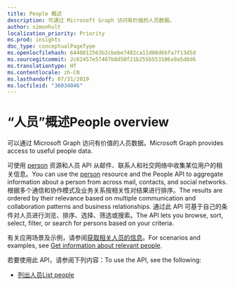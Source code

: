 ```yaml
---
title: People 概述
description: 可通过 Microsoft Graph 访问有价值的人员数据。
author: simonhult
localization_priority: Priority
ms.prod: insights
doc_type: conceptualPageType
ms.openlocfilehash: 6440012563b2cbebe7482ca11d00d6bfa7f13d5d
ms.sourcegitcommit: 2c62457e57467b8d50f21b255b553106a9a5d8d6
ms.translationtype: HT
ms.contentlocale: zh-CN
ms.lasthandoff: 07/31/2019
ms.locfileid: "36034046"
---
```

# <a name="people-overview"></a><span data-ttu-id="bfb11-103">“人员”概述</span><span class="sxs-lookup"><span data-stu-id="bfb11-103">People overview</span></span>

<span data-ttu-id="bfb11-104">可以通过 Microsoft Graph 访问有价值的人员数据。</span><span class="sxs-lookup"><span data-stu-id="bfb11-104">Microsoft Graph provides access to useful people data.</span></span>

<span data-ttu-id="bfb11-105">可使用 [person](../resources/person.md) 资源和人员 API 从邮件、联系人和社交网络中收集某位用户的相关信息。</span><span class="sxs-lookup"><span data-stu-id="bfb11-105">You can use the [person](../resources/person.md) resource and the People API to aggregate information about a person from across mail, contacts, and social networks.</span></span> <span data-ttu-id="bfb11-106">根据多个通信和协作模式及业务关系按相关性对结果进行排序。</span><span class="sxs-lookup"><span data-stu-id="bfb11-106">The results are ordered by their relevance based on multiple communication and collaboration patterns and business relationships.</span></span> <span data-ttu-id="bfb11-107">通过此 API 可基于自己的条件对人员进行浏览、排序、选择、筛选或搜索。</span><span class="sxs-lookup"><span data-stu-id="bfb11-107">The API lets you browse, sort, select, filter, or search for persons based on your criteria.</span></span>

<span data-ttu-id="bfb11-108">有关应用场景及示例，请参阅[获取相关人员的信息](/graph/people-example)。</span><span class="sxs-lookup"><span data-stu-id="bfb11-108">For scenarios and examples, see [Get information about relevant people](/graph/people-example).</span></span>

<span data-ttu-id="bfb11-109">若要使用此 API，请参阅下列内容：</span><span class="sxs-lookup"><span data-stu-id="bfb11-109">To use the API, see the following:</span></span>

- [<span data-ttu-id="bfb11-110">列出人员</span><span class="sxs-lookup"><span data-stu-id="bfb11-110">List people</span></span>](../api/user-list-people.md)
